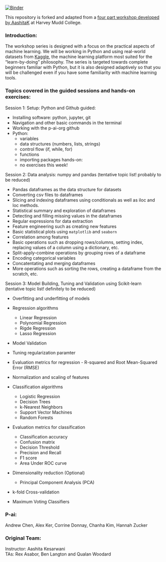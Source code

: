 [![Binder](https://mybinder.org/badge_logo.svg)](https://mybinder.org/v2/gh/AashitaK/ML-Workshops/master)

This repository is forked and adapted from a [four part workshop developed by AashitaK](https://www.kaggle.com) at Harvey Mudd College.

### Introduction:

The workshop series is designed with a focus on the practical aspects of machine learning. We will be working in Python and using real-world datasets from [Kaggle](https://www.kaggle.com), the machine learning platform most suited for the “learn-by-doing” philosophy. The series is targeted towards complete beginners familiar with Python, but it is also designed adaptively so that you will be challenged even if you have some familiarity with machine learning tools.

### Topics covered in the guided sessions and hands-on exercises:  

Session 1: Setup: Python and Github
guided: 
- Installing software: python, jupyter, git
- Navigation and other basic commands in the terminal
- Working with the p-ai-org github
- Python: 
    - variables
    - data structures (numbers, lists, strings)
    - control flow (if, while, for)
    - functions
    - importing packages
hands-on: 
    - no exercises this week!

Session 2: Data analysis: numpy and pandas (tentative topic list! probably to be reduced)
- Pandas dataframes as the data structure for datasets
- Converting csv files to dataframes
- Slicing and indexing dataframes using conditionals as well as iloc and loc methods.
- Statistical summary and exploration of dataframes
- Detecting and filling missing values in the dataframes
- Regular expressions for data extraction
- Feature engineering such as creating new features
- Basic statistical plots using `matplotlib` and `seaborn`
- Correlation among features
- Basic operations such as dropping rows/columns, setting index, replacing values of a column using a dictionary, etc.
- Split-apply-combine operations by grouping rows of a dataframe
- Encoding categorical variables
- Concatentating and merging dataframes
- More operations such as sorting the rows, creating a dataframe from the scratch, etc.

Session 3: Model Building, Tuning and Validation using Scikit-learn  (tentative topic list! definitely to be reduced)
- Overfitting and underfitting of models
- Regression algorithms
    - Linear Regression
    - Polynomial Regression
    - Rigde Regression
    - Lasso Regression
- Model Validation
- Tuning regularization paramter
- Evaluation metrics for regression - R-squared and Root Mean-Squared Error (RMSE)
- Normalization and scaling of features

- Classification algorithms
    - Logistic Regression
    - Decision Trees
    - k-Nearest Neighbors
    - Support Vector Machines
    - Random Forests
- Evaluation metrics for classification
    - Classification accuracy
    - Confusion matrix
    - Decision Threshold
    - Precision and Recall
    - F1 score
    - Area Under ROC curve
- Dimensionality reduction (Optional)
    - Principal Component Analysis (PCA)
- k-fold Cross-validation
- Maximum Voting Classifiers

### P-ai: 
Andrew Chen, Alex Ker, Corrine Donnay, Chanha Kim, Hannah Zucker
### Original Team:
Instructor: Aashita Kesarwani  
TAs: Rex Asabor, Ben Langton and Qualan Woodard
